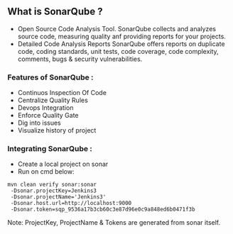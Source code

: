 ## What is SonarQube ? 

- Open Source Code Analysis Tool. 
 SonarQube collects and analyzes source code, measuring quality anf providing reports
  for your projects. 
- Detailed Code Analysis Reports
 SonarQube offers reports on duplicate code, coding standards, unit tests, code coverage,
 code complexity, comments, bugs & security vulnerabilities. 

### Features of SonarQube : 

- Continuos Inspection Of Code
- Centralize Quality Rules 
- Devops Integration
- Enforce Quality Gate
- Dig into issues
- Visualize history of project

### Integrating SonarQube : 

- Create a local project on sonar
- Run on cmd below: 

```
mvn clean verify sonar:sonar 
 -Dsonar.projectKey=Jenkins3 
 -Dsonar.projectName='Jenkins3' 
 -Dsonar.host.url=http://localhost:9000 
 -Dsonar.token=sqp_9536a17b3cb60c3e87d96e0c9a848ed6b0471f3b
```

Note: ProjectKey, ProjectName & Tokens are generated from sonar itself. 

